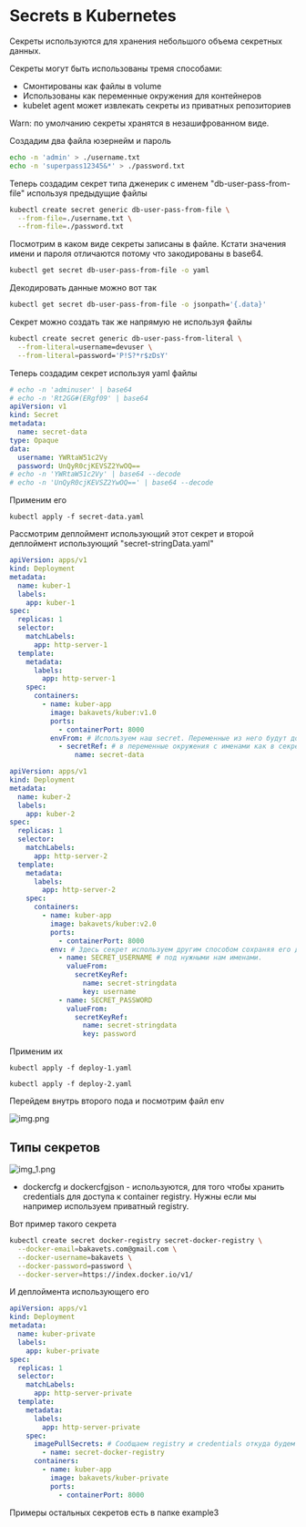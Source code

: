 # Secrets в Kubernetes

Секреты используются для хранения небольшого объема секретных данных.

Секреты могут быть использованы тремя способами:

- Смонтированы как файлы в volume
- Использованы как переменные окружения для контейнеров
- kubelet agent может извлекать секреты из приватных репозиториев

Warn: по умолчанию секреты хранятся в незашифрованном виде.

Создадим два файла юзернейм и пароль

```bash
echo -n 'admin' > ./username.txt
echo -n 'superpass12345&*' > ./password.txt
```

Теперь создадим секрет типа дженерик с именем "db-user-pass-from-file" используя предыдущие файлы

```bash
kubectl create secret generic db-user-pass-from-file \
  --from-file=./username.txt \
  --from-file=./password.txt
```

Посмотрим в каком виде секреты записаны в файле. Кстати значения имени и пароля отличаются потому что закодированы в
base64.

```bash
kubectl get secret db-user-pass-from-file -o yaml
```

Декодировать данные можно вот так

```bash
kubectl get secret db-user-pass-from-file -o jsonpath='{.data}'
```

Секрет можно создать так же напрямую не используя файлы

```bash
kubectl create secret generic db-user-pass-from-literal \
  --from-literal=username=devuser \
  --from-literal=password='P!S?*r$zDsY'
```

Теперь создадим секрет используя yaml файлы

```yaml
# echo -n 'adminuser' | base64
# echo -n 'Rt2GG#(ERgf09' | base64
apiVersion: v1
kind: Secret
metadata:
  name: secret-data
type: Opaque
data:
  username: YWRtaW51c2Vy
  password: UnQyR0cjKEVSZ2YwOQ==
# echo -n 'YWRtaW51c2Vy' | base64 --decode
# echo -n 'UnQyR0cjKEVSZ2YwOQ==' | base64 --decode
```

Применим его

    kubectl apply -f secret-data.yaml

Рассмотрим деплоймент использующий этот секрет и второй деплоймент использующий "secret-stringData.yaml"

```yaml
apiVersion: apps/v1
kind: Deployment
metadata:
  name: kuber-1
  labels:
    app: kuber-1
spec:
  replicas: 1
  selector:
    matchLabels:
      app: http-server-1
  template:
    metadata:
      labels:
        app: http-server-1
    spec:
      containers:
        - name: kuber-app
          image: bakavets/kuber:v1.0
          ports:
            - containerPort: 8000
          envFrom: # Используем наш secret. Переменные из него будут добавлены 
            - secretRef: # в переменные окружения с именами как в секрете.
                name: secret-data
```

```yaml
apiVersion: apps/v1
kind: Deployment
metadata:
  name: kuber-2
  labels:
    app: kuber-2
spec:
  replicas: 1
  selector:
    matchLabels:
      app: http-server-2
  template:
    metadata:
      labels:
        app: http-server-2
    spec:
      containers:
        - name: kuber-app
          image: bakavets/kuber:v2.0
          ports:
            - containerPort: 8000
          env: # Здесь секрет используем другим способом сохраняя его данные 
            - name: SECRET_USERNAME # под нужными нам именами.
              valueFrom:
                secretKeyRef:
                  name: secret-stringdata
                  key: username
            - name: SECRET_PASSWORD
              valueFrom:
                secretKeyRef:
                  name: secret-stringdata
                  key: password
```

Применим их

    kubectl apply -f deploy-1.yaml

    kubectl apply -f deploy-2.yaml

Перейдем внутрь второго пода и посмотрим файл env

![img.png](images/img.png)

## Типы секретов

![img_1.png](images/img_1.png)

- dockercfg и dockercfgjson - используются, для того чтобы хранить credentials для доступа к container registry. Нужны
  если мы например используем приватный registry.

Вот пример такого секрета

```bash
kubectl create secret docker-registry secret-docker-registry \
  --docker-email=bakavets.com@gmail.com \
  --docker-username=bakavets \
  --docker-password=password \
  --docker-server=https://index.docker.io/v1/
```

И деплоймента использующего его

```yaml
apiVersion: apps/v1
kind: Deployment
metadata:
  name: kuber-private
  labels:
    app: kuber-private
spec:
  replicas: 1
  selector:
    matchLabels:
      app: http-server-private
  template:
    metadata:
      labels:
        app: http-server-private
    spec:
      imagePullSecrets: # Сообщаем registry и credentials откуда будем брать images.
        - name: secret-docker-registry
      containers:
        - name: kuber-app
          image: bakavets/kuber-private
          ports:
            - containerPort: 8000
```

Примеры остальных секретов есть в папке example3
